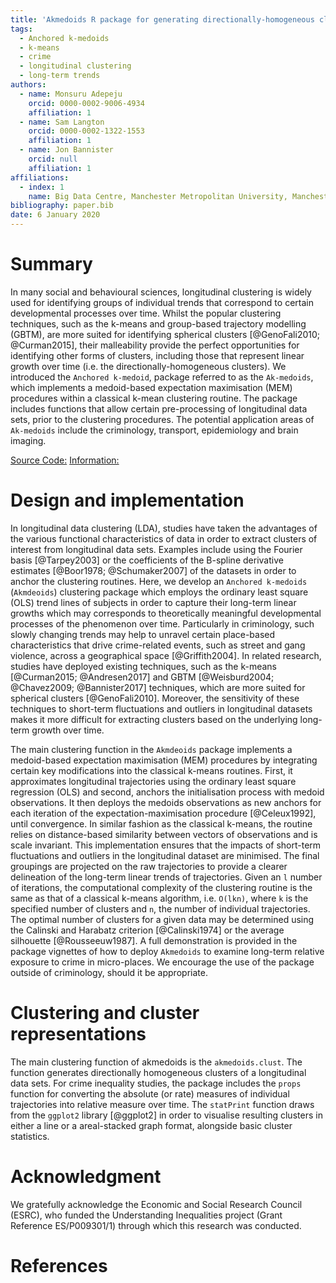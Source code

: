 ```yaml
---
title: 'Akmedoids R package for generating directionally-homogeneous clusters of longitudinal data sets'
tags:
  - Anchored k-medoids
  - k-means
  - crime
  - longitudinal clustering
  - long-term trends
authors:
  - name: Monsuru Adepeju
    orcid: 0000-0002-9006-4934
    affiliation: 1
  - name: Sam Langton
    orcid: 0000-0002-1322-1553
    affiliation: 1
  - name: Jon Bannister
    orcid: null
    affiliation: 1
affiliations:
  - index: 1
    name: Big Data Centre, Manchester Metropolitan University, Manchester, M15 6BH
bibliography: paper.bib
date: 6 January 2020
---
```


# Summary

In many social and behavioural sciences, longitudinal clustering is widely used for identifying groups of individual trends that correspond to certain developmental processes over time. Whilst the popular clustering techniques, such as the k-means and group-based trajectory modelling (GBTM), are more suited for identifying spherical clusters [@GenoFali2010; @Curman2015],  their malleability provide the perfect opportunities for identifying other forms of clusters, including those that represent linear growth over time (i.e. the directionally-homogeneous clusters). We introduced the `Anchored k-medoid`, package referred to as the `Ak-medoids`, which implements a medoid-based expectation maximisation (MEM) procedures within a classical k-mean clustering routine.  The package includes functions that allow certain pre-processing of longitudinal data sets, prior to the clustering procedures. The potential application areas of `Ak-medoids` include the criminology, transport, epidemiology and brain imaging.

[Source Code:](https://github.com/MAnalytics/akmedoids)
[Information:](https://cran.r-project.org/web/akmedoids/index.html)

# Design and implementation

In longitudinal data clustering (LDA), studies have taken the advantages of the various functional characteristics of data in order to extract clusters of interest from longitudinal data sets. Examples include using the Fourier basis [@Tarpey2003] or the coefficients of the B-spline derivative estimates [@Boor1978; @Schumaker2007] of the datasets in order to anchor the clustering routines. Here, we develop an `Anchored k-medoids` (`Akmdeoids`) clustering package which employs the ordinary least square (OLS) trend lines of subjects in order to capture their long-term linear growths which may corresponds to theoretically meaningful developmental processes of the phenomenon over time. Particularly in criminology, such slowly changing trends may help to unravel certain place-based characteristics that drive crime-related events, such as street and gang violence, across a geographical space [@Griffith2004]. In related research, studies have deployed existing techniques, such as the k-means [@Curman2015; @Andresen2017] and GBTM [@Weisburd2004; @Chavez2009; @Bannister2017] techniques, which are more suited for spherical clusters [@GenoFali2010]. Moreover, the sensitivity of these techniques to short-term fluctuations and outliers in longitudinal datasets makes it more difficult for extracting clusters based on the underlying long-term growth over time. 

The main clustering function in the `Akmdeoids` package  implements a medoid-based expectation maximisation (MEM) procedures by integrating certain key modifications into the classical k-means routines. First, it approximates longitudinal trajectories using the ordinary least square regression (OLS) and second, anchors the initialisation process with medoid observations. It then deploys the medoids observations as new anchors for each iteration of the expectation-maximisation procedure [@Celeux1992], until convergence. In similar fashion as the classical k-means, the routine relies on distance-based similarity between vectors of observations and is scale invariant. This implementation ensures that the impacts of short-term fluctuations and outliers in the longitudinal dataset are minimised. The final groupings are projected on the raw trajectories to provide a clearer delineation of the long-term linear trends of trajectories. Given an `l` number of iterations, the computational complexity of the clustering routine is the same as that of a classical k-means algorithm, i.e. `O(lkn)`, where `k` is the specified number of clusters and `n`, the number of individual trajectories. The optimal number of clusters for a given data may be determined using the Calinski and Harabatz criterion [@Calinski1974] or the average silhouette [@Rousseeuw1987]. A full demonstration is provided in the package vignettes of how to deploy `Akmedoids` to examine long-term relative exposure to crime in micro-places. We encourage the use of the package outside of criminology, should it be appropriate.

# Clustering and cluster representations

The main clustering function of akmedoids is the `akmedoids.clust`. The function generates directionally homogeneous clusters of a longitudinal data sets. For crime inequality studies, the package includes the `props` function for converting the absolute (or rate) measures of individual trajectories into relative measure over time. The `statPrint` function draws from the `ggplot2` library [@ggplot2] in order to visualise resulting clusters in either a line or a areal-stacked graph format, alongside basic cluster statistics.

# Acknowledgment

We gratefully acknowledge the Economic and Social Research Council (ESRC), who funded the Understanding Inequalities project (Grant Reference ES/P009301/1) through which this research was conducted.

# References
